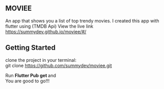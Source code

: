 ## MOVIEE
An app that shows you a list of top trendy movies. I created this app with flutter using (TMDB Api)
View the live link https://summydev.github.io/moviee/#/

## Getting Started
clone the project in your terminal: <br>
git clone https://github.com/summydev/moviee.git   <br>

Run <b>Flutter Pub get </b> and<br>
You are good to go!!!
